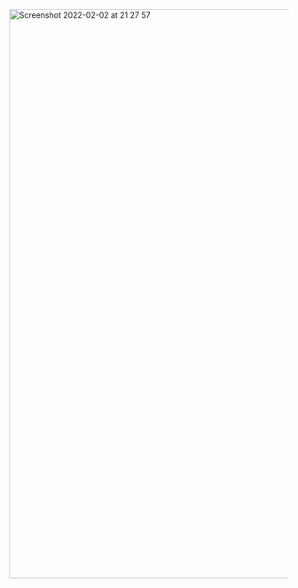 <img width="1024" alt="Screenshot 2022-02-02 at 21 27 57" src="https://user-images.githubusercontent.com/89366347/152153602-bb0a993b-122c-4e20-9466-8c2eb19776c0.png">

